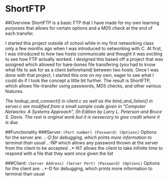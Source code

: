 # ShortFTP

##Overview
ShortFTP is a basic FTP that I have made for my own learning purposes that allows for certain options and a MD5 check at the end of each transfer.


I started this project outside of school while in my first networking class only a few months ago when I was introduced to networking with C. At first, I was introduced to how two hosts communicate and thought it was exciting to see how FTP actually worked. I designed this based off a project that was assigned which allowed for bare-bones file transfering (you had to know what file to ask for as a client beforehand) between two hosts. Once I was done with that project, I started this one on my own, eager to see what I could do if I took the concept a little bit further. The result is ShortFTP, which allows file-transfer using passwords, MD5 checks, and other various features. 


*The lookup_and_connect() in client.c as well as the bind_and_listen() in server.c are modified from a small sample code given in "Computer Networks: A Systems Approach", 5h Edition by Larry L. Peterson and Bruce S. Davis. The rest is original work but it is nessecery to give credit where it is due.*


##Functionality
###Server:
`(Port number) (Password) (Options)`
Options for the server are:
..*-D for debugging, which prints more information to terminal than usual
..*-NP which allows any password thrown at the server from the client to be accepted
..*-NT allows the client to take infinite time to respond with a file that they want once given the list


###Client:
`(Server Address) (Server Port) (Password) (Options)`
Options for the client are:
..*-D for debugging, which prints more information to terminal than usual
